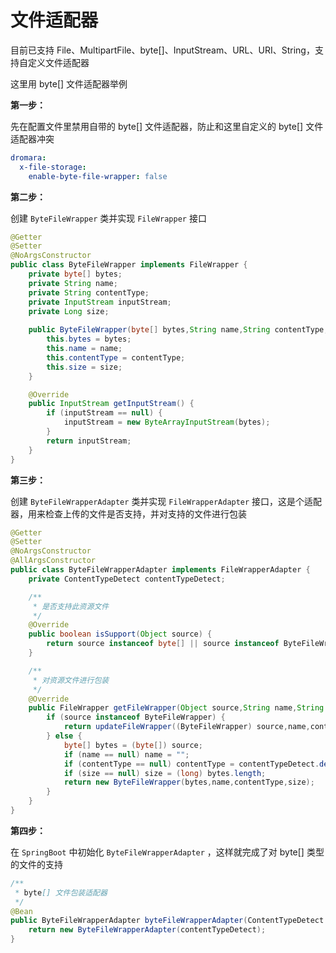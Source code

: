 # 文件适配器

目前已支持 File、MultipartFile、byte[]、InputStream、URL、URI、String，支持自定义文件适配器

这里用 byte[] 文件适配器举例

**第一步：**

先在配置文件里禁用自带的 byte[] 文件适配器，防止和这里自定义的 byte[] 文件适配器冲突

```yaml
dromara:
  x-file-storage:
    enable-byte-file-wrapper: false
```


**第二步：**

创建 `ByteFileWrapper` 类并实现 `FileWrapper` 接口

```java
@Getter
@Setter
@NoArgsConstructor
public class ByteFileWrapper implements FileWrapper {
    private byte[] bytes;
    private String name;
    private String contentType;
    private InputStream inputStream;
    private Long size;
    
    public ByteFileWrapper(byte[] bytes,String name,String contentType,Long size) {
        this.bytes = bytes;
        this.name = name;
        this.contentType = contentType;
        this.size = size;
    }

    @Override
    public InputStream getInputStream() {
        if (inputStream == null) {
            inputStream = new ByteArrayInputStream(bytes);
        }
        return inputStream;
    }
}
```

**第三步：**

创建 `ByteFileWrapperAdapter` 类并实现 `FileWrapperAdapter` 接口，这是个适配器，用来检查上传的文件是否支持，并对支持的文件进行包装

```java
@Getter
@Setter
@NoArgsConstructor
@AllArgsConstructor
public class ByteFileWrapperAdapter implements FileWrapperAdapter {
    private ContentTypeDetect contentTypeDetect;

    /**
     * 是否支持此资源文件
     */
    @Override
    public boolean isSupport(Object source) {
        return source instanceof byte[] || source instanceof ByteFileWrapper;
    }

    /**
     * 对资源文件进行包装
     */
    @Override
    public FileWrapper getFileWrapper(Object source,String name,String contentType,Long size) {
        if (source instanceof ByteFileWrapper) {
            return updateFileWrapper((ByteFileWrapper) source,name,contentType,size);
        } else {
            byte[] bytes = (byte[]) source;
            if (name == null) name = "";
            if (contentType == null) contentType = contentTypeDetect.detect(bytes,name);
            if (size == null) size = (long) bytes.length;
            return new ByteFileWrapper(bytes,name,contentType,size);
        }
    }
}
```

**第四步：**

在 `SpringBoot` 中初始化 `ByteFileWrapperAdapter` ，这样就完成了对 byte[] 类型的文件的支持

```java
/**
 * byte[] 文件包装适配器
 */
@Bean
public ByteFileWrapperAdapter byteFileWrapperAdapter(ContentTypeDetect contentTypeDetect) {
    return new ByteFileWrapperAdapter(contentTypeDetect);
}
```
